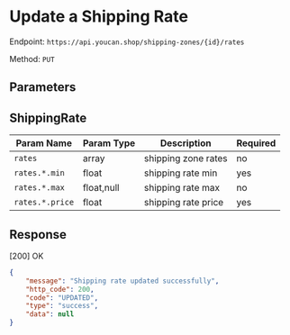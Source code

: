 # Update a Shipping Rate

Endpoint: `https://api.youcan.shop/shipping-zones/{id}/rates`

Method: `PUT`

<a name="parameters"></a>

## Parameters

## ShippingRate

| Param Name     | Param Type | Description                   | Required |
| -------------- | ---------- | ----------------------------- | -------- |
| `rates`        | array      | shipping zone rates           | no   |
| `rates.*.min`  | float      | shipping rate min             | yes      |
| `rates.*.max`  | float,null | shipping rate max             | no       |
| `rates.*.price`| float      | shipping rate price           | yes      |


<a name="response"></a>
## Response

[200] OK

```json
{
    "message": "Shipping rate updated successfully",
    "http_code": 200,
    "code": "UPDATED",
    "type": "success",
    "data": null
}
```
